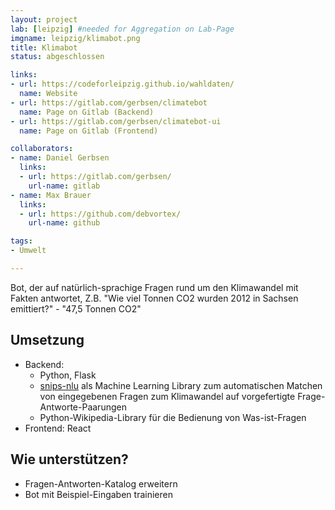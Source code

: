 ```yaml
---
layout: project
lab: [leipzig] #needed for Aggregation on Lab-Page
imgname: leipzig/klimabot.png
title: Klimabot
status: abgeschlossen

links:
- url: https://codeforleipzig.github.io/wahldaten/
  name: Website
- url: https://gitlab.com/gerbsen/climatebot
  name: Page on Gitlab (Backend)
- url: https://gitlab.com/gerbsen/climatebot-ui
  name: Page on Gitlab (Frontend)

collaborators:
- name: Daniel Gerbsen
  links:
  - url: https://gitlab.com/gerbsen/
    url-name: gitlab
- name: Max Brauer
  links:
  - url: https://github.com/debvortex/
    url-name: github

tags:
- Umwelt

---
```


Bot, der auf natürlich-sprachige Fragen rund um den Klimawandel mit Fakten antwortet, Z.B. "Wie viel Tonnen CO2 wurden 2012 in Sachsen emittiert?" - "47,5 Tonnen CO2"


## Umsetzung
 * Backend:
   * Python, Flask
   * [snips-nlu](https://github.com/snipsco/snips-nlu) als Machine Learning Library zum automatischen Matchen von eingegebenen Fragen zum Klimawandel auf vorgefertigte Frage-Antworte-Paarungen
   * Python-Wikipedia-Library für die Bedienung von Was-ist-Fragen
 * Frontend: React

## Wie unterstützen?
 * Fragen-Antworten-Katalog erweitern
 * Bot mit Beispiel-Eingaben trainieren
